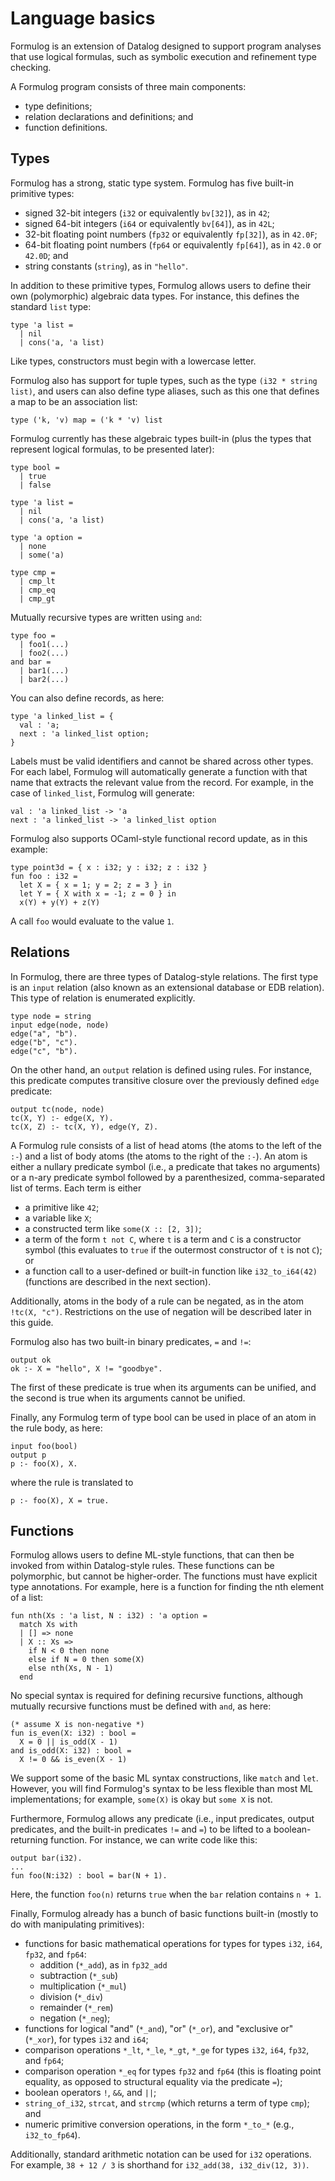 # Language basics

Formulog is an extension of Datalog designed to support program analyses that use logical formulas, such as symbolic execution and refinement type checking.

A Formulog program consists of three main components:
* type definitions;
* relation declarations and definitions; and
* function definitions.

## Types

Formulog has a strong, static type system. Formulog has five built-in primitive types:
* signed 32-bit integers (`i32` or equivalently `bv[32]`), as in `42`;
* signed 64-bit integers (`i64` or equivalently `bv[64]`), as in `42L`;
* 32-bit floating point numbers (`fp32` or equivalently `fp[32]`), as in `42.0F`;
* 64-bit floating point numbers (`fp64` or equivalently `fp[64]`), as in `42.0` or `42.0D`; and
* string constants (`string`), as in `"hello"`.

In addition to these primitive types, Formulog allows users to define their own (polymorphic) algebraic data types. For instance, this defines the standard `list` type:
```
type 'a list =
  | nil
  | cons('a, 'a list)
```
Like types, constructors must begin with a lowercase letter.

Formulog also has support for tuple types, such as the type `(i32 * string list)`, and users can also define type aliases, such as this one that defines a map to be an association list:
```
type ('k, 'v) map = ('k * 'v) list
```

Formulog currently has these algebraic types built-in (plus the types that represent logical formulas, to be presented later):
```
type bool =
  | true
  | false

type 'a list =
  | nil
  | cons('a, 'a list)

type 'a option =
  | none
  | some('a)

type cmp =
  | cmp_lt
  | cmp_eq
  | cmp_gt
```

Mutually recursive types are written using `and`:

```
type foo =
  | foo1(...)
  | foo2(...)
and bar =
  | bar1(...)
  | bar2(...)
```

You can also define records, as here:
```
type 'a linked_list = {
  val : 'a;
  next : 'a linked_list option;
}
```
Labels must be valid identifiers and cannot be shared across other types. For each label, Formulog will automatically generate a function with that name that extracts the relevant value from the record. For example, in the case of `linked_list`, Formulog will generate:
```
val : 'a linked_list -> 'a
next : 'a linked_list -> 'a linked_list option
```
Formulog also supports OCaml-style functional record update, as in this example:
```
type point3d = { x : i32; y : i32; z : i32 }
fun foo : i32 =
  let X = { x = 1; y = 2; z = 3 } in
  let Y = { X with x = -1; z = 0 } in
  x(Y) + y(Y) + z(Y)
```
A call `foo` would evaluate to the value `1`.

## Relations

In Formulog, there are three types of Datalog-style relations. The first type is an `input` relation (also known as an extensional database or EDB relation). This type of relation is enumerated explicitly.
```
type node = string
input edge(node, node)
edge("a", "b").
edge("b", "c").
edge("c", "b").
```

On the other hand, an `output` relation is defined using rules. For instance, this predicate computes transitive closure over the previously defined `edge` predicate:
```
output tc(node, node)
tc(X, Y) :- edge(X, Y).
tc(X, Z) :- tc(X, Y), edge(Y, Z).
```
A Formulog rule consists of a list of head atoms (the atoms to the left of the `:-`) and a list of body atoms (the atoms to the right of the `:-`). An atom is either a nullary predicate symbol (i.e., a predicate that takes no arguments) or a n-ary predicate symbol followed by a parenthesized, comma-separated list of terms. Each term is either

* a primitive like `42`;
* a variable like `X`;
* a constructed term like `some(X :: [2, 3])`;
* a term of the form `t not C`, where `t` is a term and `C` is a constructor symbol (this evaluates to `true` if the outermost constructor of `t` is not `C`); or
* a function call to a user-defined or built-in function like `i32_to_i64(42)` (functions are described in the next section).

Additionally, atoms in the body of a rule can be negated, as in the atom `!tc(X, "c")`. Restrictions on the use of negation will be described later in this guide.

Formulog also has two built-in binary predicates, `=` and `!=`:
```
output ok
ok :- X = "hello", X != "goodbye".
```
The first of these predicate is true when its arguments can be unified, and the second is true when its arguments cannot be unified.

Finally, any Formulog term of type bool can be used in place of an atom in the rule body, as here:
```
input foo(bool)
output p
p :- foo(X), X.
```
where the rule is translated to
```
p :- foo(X), X = true.
```

## Functions

Formulog allows users to define ML-style functions, that can then be invoked from within Datalog-style rules. These functions can be polymorphic, but cannot be higher-order. The functions must have explicit type annotations. For example, here is a function for finding the nth element of a list:
```
fun nth(Xs : 'a list, N : i32) : 'a option =
  match Xs with
  | [] => none
  | X :: Xs =>
    if N < 0 then none
    else if N = 0 then some(X)
    else nth(Xs, N - 1)
  end
```
No special syntax is required for defining recursive functions, although mutually recursive functions must be defined with `and`, as here:
```
(* assume X is non-negative *)
fun is_even(X: i32) : bool =
  X = 0 || is_odd(X - 1)
and is_odd(X: i32) : bool =
  X != 0 && is_even(X - 1)
```
We support some of the basic ML syntax constructions, like `match` and `let`. However, you will find Formulog's syntax to be less flexible than most ML implementations; for example, `some(X)` is okay but `some X` is not.

Furthermore, Formulog allows any predicate (i.e., input predicates, output predicates, and the built-in predicates `!=` and `=`) to be lifted to a boolean-returning function. For instance, we can write code like this:
```
output bar(i32).
...
fun foo(N:i32) : bool = bar(N + 1).
```
Here, the function `foo(n)` returns `true` when the `bar` relation contains `n + 1`.

Finally, Formulog already has a bunch of basic functions built-in (mostly to do with manipulating primitives):
* functions for basic mathematical operations for types for types `i32`, `i64`, `fp32`, and `fp64`:
    * addition (`*_add`), as in `fp32_add` 
    * subtraction (`*_sub`)
    * multiplication (`*_mul`)
    * division (`*_div`)
    * remainder (`*_rem`)
    * negation (`*_neg`);
* functions for logical "and" (`*_and`), "or" (`*_or`), and "exclusive or" (`*_xor`), for types `i32` and `i64`;
* comparison operations `*_lt`, `*_le`, `*_gt`, `*_ge` for types `i32`, `i64`, `fp32`, and `fp64`;
* comparison operation `*_eq` for types `fp32` and `fp64` (this is floating point equality, as opposed to structural equality via the predicate `=`);
* boolean operators `!`, `&&`, and `||`;
* `string_of_i32`, `strcat`, and `strcmp` (which returns a term of type `cmp`); and
* numeric primitive conversion operations, in the form `*_to_*` (e.g., `i32_to_fp64`).

Additionally, standard arithmetic notation can be used for `i32` operations. For example, `38 + 12 / 3` is shorthand for `i32_add(38, i32_div(12, 3))`.
